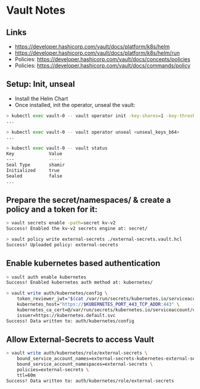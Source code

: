 # Vault Notes

## Links

- https://developer.hashicorp.com/vault/docs/platform/k8s/helm
- https://developer.hashicorp.com/vault/docs/platform/k8s/helm/run
- Policies: https://developer.hashicorp.com/vault/docs/concepts/policies
- Policies: https://developer.hashicorp.com/vault/docs/commands/policy

## Setup: Init, unseal

- Install the Helm Chart
- Once installed, init the operator, unseal the vault:

```sh
> kubectl exec vault-0 -- vault operator init -key-shares=1 -key-threshold=1 -format=json > cluster-keys.json
...

> kubectl exec vault-0 -- vault operator unseal <unseal_keys_b64>
...

> kubectl exec vault-0 -- vault status
Key             Value
---             -----
Seal Type       shamir
Initialized     true
Sealed          false
...
```

## Prepare the secret/namespaces/ & create a policy and a token for it:

```sh
> vault secrets enable -path=secret kv-v2
Success! Enabled the kv-v2 secrets engine at: secret/

> vault policy write external-secrets ./external-secrets.vault.hcl
Success! Uploaded policy: external-secrets

```

## Enable kubernetes based authentication

```sh
> vault auth enable kubernetes
Success! Enabled kubernetes auth method at: kubernetes/

> vault write auth/kubernetes/config \
    token_reviewer_jwt="$(cat /var/run/secrets/kubernetes.io/serviceaccount/token)" \
    kubernetes_host="https://$KUBERNETES_PORT_443_TCP_ADDR:443" \
    kubernetes_ca_cert=@/var/run/secrets/kubernetes.io/serviceaccount/ca.crt \
    issuer=https://kubernetes.default.svc
Success! Data written to: auth/kubernetes/config

```


## Allow External-Secrets to access Vault

```sh
> vault write auth/kubernetes/role/external-secrets \
    bound_service_account_names=external-secrets-kubernetes-external-secrets \
    bound_service_account_namespaces=external-secrets \
    policies=external-secrets \
    ttl=60m
Success! Data written to: auth/kubernetes/role/external-secrets

```
